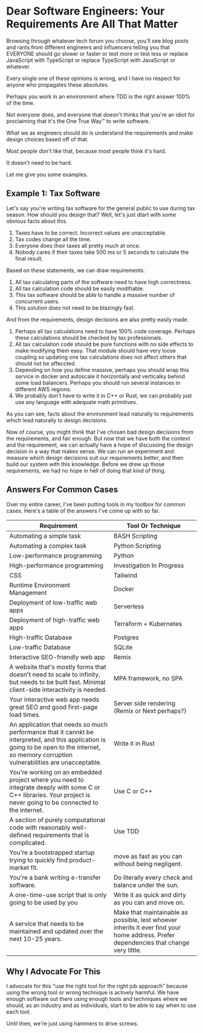 # Dear Software Engineers: Your Requirements Are All That Matter

Browsing through whatever tech forum
you choose, you'll see blog posts and
rants from different engineers and
influencers telling you that EVERYONE should
go slower or faster or test more or test
less or replace JavaScript with TypeScript
or replace TypeScript with JavaScript
or whatever.

Every single one of these opinions is wrong,
and I have no respect for anyone who
propagates these absolutes.

Perhaps you work in an environment
where TDD is the right answer
100% of the time.

Not everyone does, and everyone that doesn't
thinks that you're an idiot for proclaiming
that it's the One True Way™️ to write software.

What we as engineers should do is
understand the requirements and make design
choices based off of that.

Most people don't like that, because most people think it's hard.

It doesn't need to be hard.

Let me give you some examples.

## Example 1: Tax Software

Let's say you're writing tax software for the general public to use during tax season.  How should you design that? Well, let's just dtart with some obvious facts about this. 

1. Taxes have to be correct. Incorrect values are unacceptable.
2. Tax codes change all the time.
3. Everyone does their taxes all pretty much at once.
4. Nobody cares if their taxes take 500 ms or 5 seconds to calculate the final result.

Based on these statements, we can draw requirements. 
1. All tax calculating parts of the software need to have high correctness.
2. All tax calculation code should be easily modifiable.
3. This tax software should be able to handle a massive number of concurrent users.
4. This solution does not need to be blazingly fast.

And from the requirements, design decisions are also pretty easily made.
1. Perhaps all tax calculations need to have 100% code coverage. Perhaps these calculations should be checked by tax professionals.
2. All tax calculation code should be pure functions with no side effects to make modifying them easy. That module should have very loose coupling so updating one tax calculations does not affect others that should not be affeccted.
3. Depending on how you define massive, perhaps you should wrap this service in docker and autoscale it horizontally and verticalky behind some load balancers. Perhaps you should run several instances in different AWS regions.
4. We probably don't have to write it in C++ or Rust, we can probably just use any language with adequate math primitives.

As you can see, facts about the environment lead naturally to requirements
which lead naturally to design decisions.

Now of course, you might think that I've chosen bad design decisions from the
requirements, and fair enough. But now that we have both the context and the
requirement, we can actually have a hope of discussing the design decision in a
way that makes sense. We can run an experiment and measure which design
decisions suit our requirements better, and then build our system with this
knowledge. Before we drew up those requirements, we had no hope in hell of
doing that kind of thing.


## Answers For Common Cases

Over my entire career, I've been putting tools in my toolbox for common cases.
Here's a table of the answers I've come up with so far.

| Requirement | Tool Or Technique |
| ----------- | -------------------- |
| Automating a simple task | BASH Scripting |
| Automating a complex task | Python Scripting |
| Low-performance programming | Python |
| High-performance programming | Investigation In Progress |
| CSS | Tailwind |
| Runtime Environment Management | Docker |
| Deployment of low-traffic web apps | Serverless |
| Deployment of high-traffic web apps | Terraform + Kubernetes |
| High-traffic Database | Postgres |
| Low-traffic Database | SQLite |
| Interactive SEO-friendly web app | Remix |
| A website that's mostly forms that doesn't need to scale to infinity, but needs to be built fast. Minimal client-side interactivity is needed. | MPA framework, no SPA |
| Your interactive web app needs great SEO and good first-page load times. | Server side rendering (Remix or Next perhaps?) |
| An application that needs so much performance that it cannkt be interpreted, and this application is going to be open to the internet, so memory corruption vulnerabilities are unacceptable. | Write it in Rust |
| You're working on an embedded project where you need to integrate deeply with some C or C++ libraries. Your project is never going to be connected to the internet. | Use C or C++ | 
| A section of purely computational code with reasonably well-defined requirements that is complicated. | Use TDD |
| You're a bootstrapped startup trying to quickly find product-market fit. | move as fast as you can without being negligent. |
| You're a bank writing e-transfer software. | Do literally every check and balance under the sun. |
| A one-time-use script that is only going to be used by you | Write it as quick and dirty as you can and move on. |
| A service that needs to be maintained and updated over the next 10-25 years. | Make that maintainable as possible, lest whoever inherits it ever find your home address. Prefer dependencies that change very little. |


## Why I Advocate For This

I advocate for this "use the right tool for the right job approach" because
using the wrong tool or wrong technique is actively harmful. We have enough software
out there using enough tools and techniques where we should, as an industry and
as individuals, start to be able to say when to use each tool.

Until then, we're just using hammers to drive screws.
